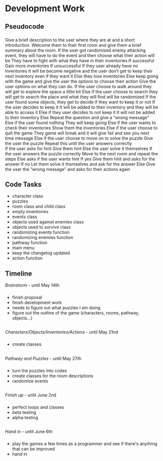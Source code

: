 # Development Work
## Pseudocode
### 
Give a brief description to the user where they are at and a short introduction.
Welcome them to their first room and give them a brief summary about the room.
If the user got randomized enemy attacking event, they will have to do the event and then choose what their action will be
They have to fight with what they have in their inventories
  If successful
		Gain more inventories
	If unsuccessful
		If they user already have no inventories
			It will be become negative and the user don’t get to keep their next inventory even if they want it
		Else they lose inventories 
Else keep going with the game and give the user the options to choose their action
Give the user options on what they can do.
If the user choose to walk around
	they will get to explore the space a little bit
Else if the user choose to search
	they will get to search the place and what they will find will be randomized
	If the user found some objects, they get to decide if they want to keep it or not
		If the user decides to keep it
			It will be added to their inventory and they will be able to access it
		Else if they user decides to not keep it
			It will not be added to their inventory
		Else
			Repeat the question and give a “wrong message”
	Else if the user found nothing
		They will keep going
Else if the user wants to check their inventories 
	Show them the inventories 
Else if the user choose to quit the game
	They game will break and it will give fail and see you next time message 
Else if the user choose to move on to solve the puzzle
	Give the user the puzzle
Repeat this until the user answers correctly 	
If the user asks for hint
			Give them hint
		Else the user solve it themselves
		If the user answers the puzzle correctly
			Move to the next room and repeat the steps 
	Else asks if the user wants hint
			If yes
				Give them hint and asks for the answer 
			If no
				Let them solve it themselves and ask for the answer
Else
	Give the user the “wrong message” and asks for their actions again

## Code Tasks
- character class
- puzzles
- room class and child class
- empty inventories
- events class
- objects used against enemies class
- objects used to survive class
- randomizing events function
- randomizing enemies function
- pathway function
- main menu
- keep the changelog updated
- action function

## Timeline
_Brainstorm_ - until May 14th
### 
- finish proposal
- finish development work
- needs to figure out what puzzles I am doing
- figure out the outline of the game (characters, rooms, pathway, objects...)
##
_Characters/Objects/Inventories/Actions_ - until May 21nd
###
- create classes
##
_Pathway and Puzzles_ - until May 27th
###
- turn the puzzles into codes
- create classes for the room descriptions
- randomize events
##
_Finish up_ - until June 2nd
###
- perfect loops and classes
- beta testing
- alpha testing
##
_Hand in_ - until June 6th
###
- play the games a few times as a programmer and see if there's anything that can be improved
- hand in